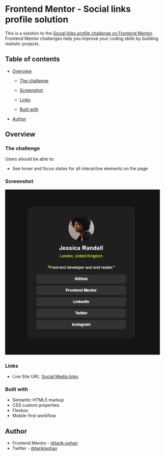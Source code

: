 # Frontend Mentor - Social links profile solution

This is a solution to the [Social links profile challenge on Frontend Mentor](https://www.frontendmentor.io/challenges/social-links-profile-UG32l9m6dQ). Frontend Mentor challenges help you improve your coding skills by building realistic projects.

## Table of contents

- [Overview](#overview)

  - [The challenge](#the-challenge)
  - [Screenshot](#screenshot)
  - [Links](#links)

  - [Built with](#built-with)

- [Author](#author)

## Overview

### The challenge

Users should be able to:

- See hover and focus states for all interactive elements on the page

### Screenshot

![](./assets/images/Capture.PNG)

### Links

- Live Site URL: [Social Media links](https://tarik-sohan.github.io/frontendmentor-social-links/)

### Built with

- Semantic HTML5 markup
- CSS custom properties
- Flexbox
- Mobile-first workflow

## Author

- Frontend Mentor - [@tarik-sohan](https://www.frontendmentor.io/profile/tarik-sohan)
- Twitter - [@tarikjsohan](https://x.com/tarikjsohan)
